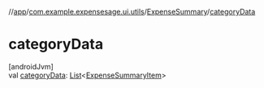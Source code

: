 //[app](../../../index.md)/[com.example.expensesage.ui.utils](../index.md)/[ExpenseSummary](index.md)/[categoryData](category-data.md)

# categoryData

[androidJvm]\
val [categoryData](category-data.md): [List](https://kotlinlang.org/api/latest/jvm/stdlib/kotlin.collections/-list/index.html)&lt;[ExpenseSummaryItem](../-expense-summary-item/index.md)&gt;
